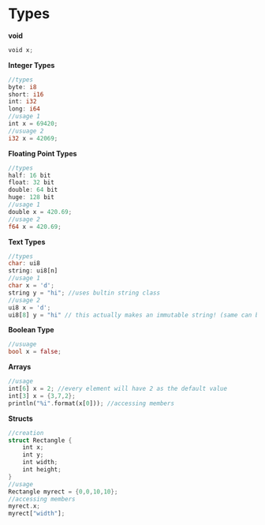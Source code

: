 # Types

**void**
```rust
void x;
```

**Integer Types**
```rust
//types
byte: i8
short: i16
int: i32
long: i64
//usage 1
int x = 69420;
//usuage 2
i32 x = 42069;
```

**Floating Point Types**
```rust
//types
half: 16 bit
float: 32 bit
double: 64 bit
huge: 128 bit
//usage 1
double x = 420.69;
//usage 2
f64 x = 420.69;
```

**Text Types**
```rust
//types
char: ui8
string: ui8[n]
//usage 1
char x = 'd';
string y = "hi"; //uses bultin string class
//usage 2
ui8 x = 'd';
ui8[8] y = "hi" // this actually makes an immutable string! (same can be done with char[8])
```


**Boolean Type**
```rust
//usuage
bool x = false;
```

**Arrays**
```rust
//usage
int[6] x = 2; //every element will have 2 as the default value
int[3] x = {3,7,2};
println("%i".format(x[0])); //accessing members
```

**Structs**
```rust
//creation
struct Rectangle {
    int x;
    int y;
    int width;
    int height;
}
//usage
Rectangle myrect = {0,0,10,10};
//accessing members
myrect.x;
myrect["width"];
```